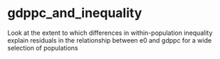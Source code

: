 # gdppc_and_inequality
Look at the extent to which differences in within-population inequality explain residuals in the relationship between e0 and gdppc for a wide selection of populations
